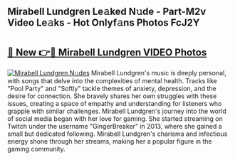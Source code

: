 ## Mirabell Lundgren Le𝚊ked N𝚞de - Part-M2v Video Le𝚊ks - Hot Onlyf𝚊ns Photos FcJ2Y

# <h2><a href="http://ac20045.deff.icu/?id=Mirabell+Lundgren">🔗 New 👉🔴 Mirabell Lundgren VIDEO Photos</a></h2>

[![Mirabell Lundgren N𝚞des](https://i.imgur.com/rIISA9y.gif)](http://ac20045.deff.icu/?id=Mirabell+Lundgren)
Mirabell Lundgren's music is deeply personal, with songs that delve into the complexities of mental health. Tracks like "Pool Party" and "Softly" tackle themes of anxiety, depression, and the desire for connection. She bravely shares her own struggles with these issues, creating a space of empathy and understanding for listeners who grapple with similar challenges. Mirabell Lundgren's journey into the world of social media began with her love for gaming. She started streaming on Twitch under the username "GingerBreaker" in 2013, where she gained a small but dedicated following. Mirabell Lundgren's charisma and infectious energy shone through her streams, making her a popular figure in the gaming community.
